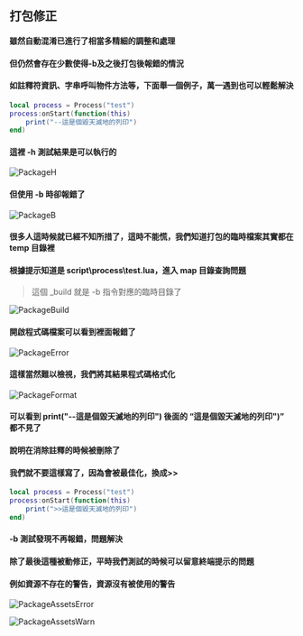 ## 打包修正

#### 雖然自動混淆已進行了相當多精細的調整和處理

#### 但仍然會存在少數使得-b及之後打包後報錯的情況

#### 如註釋符資訊、字串呼叫物件方法等，下面舉一個例子，萬一遇到也可以輕鬆解決

```lua
local process = Process("test")
process:onStart(function(this)
    print("--這是個毀天滅地的列印")
end)
```

#### 這裡 -h 測試結果是可以執行的

![PackageH](https://gitlab.com/h-document/lik/-/raw/main/assets/packageH.png)

#### 但使用 -b 時卻報錯了

![PackageB](https://gitlab.com/h-document/lik/-/raw/main/assets/packageB.png)

#### 很多人這時候就已經不知所措了，這時不能慌，我們知道打包的臨時檔案其實都在 temp 目錄裡

#### 根據提示知道是 script\process\test.lua，進入 map 目錄查詢問題

> 這個 _build 就是 -b 指令對應的臨時目錄了

![PackageBuild](https://gitlab.com/h-document/lik/-/raw/main/assets/packageBuild.png)

#### 開啟程式碼檔案可以看到裡面報錯了

![PackageError](https://gitlab.com/h-document/lik/-/raw/main/assets/packageError.png)

#### 這樣當然難以檢視，我們將其結果程式碼格式化

![PackageFormat](https://gitlab.com/h-document/lik/-/raw/main/assets/packageFormat.png)

#### 可以看到 print("--這是個毀天滅地的列印") 後面的 “這是個毀天滅地的列印")” 都不見了

#### 說明在消除註釋的時候被刪除了

#### 我們就不要這樣寫了，因為會被最佳化，換成>>

```lua
local process = Process("test")
process:onStart(function(this)
    print(">>這是個毀天滅地的列印")
end)
```

#### -b 測試發現不再報錯，問題解決

#### 除了最後這種被動修正，平時我們測試的時候可以留意終端提示的問題

#### 例如資源不存在的警告，資源沒有被使用的警告

![PackageAssetsError](https://gitlab.com/h-document/lik/-/raw/main/assets/packageAssetsError.png)

![PackageAssetsWarn](https://gitlab.com/h-document/lik/-/raw/main/assets/packageAssetsWarn.png)
